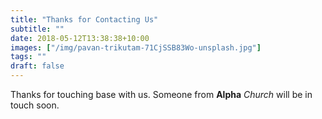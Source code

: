 ```yaml
---
title: "Thanks for Contacting Us"
subtitle: ""
date: 2018-05-12T13:38:38+10:00
images: ["/img/pavan-trikutam-71CjSSB83Wo-unsplash.jpg"]
tags: ""
draft: false
---
```

Thanks for touching base with us. Someone from **Alpha** *Church* will be in touch soon.
